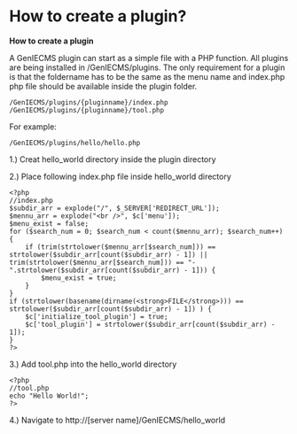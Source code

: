How to create a plugin?
=======================

**How to create a plugin**

A GenIECMS plugin can start as a simple file with a PHP function. All plugins are being installed in /GenIECMS/plugins. The only requirement for a plugin is that the foldername has to be the same as the menu name and index.php php file should be available inside the plugin folder.
```
/GenIECMS/plugins/{pluginname}/index.php
/GenIECMS/plugins/{pluginname}/tool.php
```
For example:
```
/GenIECMS/plugins/hello/hello.php
```
1.) Creat hello_world directory inside the plugin directory

2.) Place following index.php file inside hello_world directory
```
<?php
//index.php
$subdir_arr = explode("/", $_SERVER['REDIRECT_URL']);
$mennu_arr = explode("<br />", $c['menu']);
$menu_exist = false;
for ($search_num = 0; $search_num < count($mennu_arr); $search_num++) {
    if (trim(strtolower($mennu_arr[$search_num])) == strtolower($subdir_arr[count($subdir_arr) - 1]) || trim(strtolower($mennu_arr[$search_num])) == "-".strtolower($subdir_arr[count($subdir_arr) - 1])) {
        $menu_exist = true;
    }
}
if (strtolower(basename(dirname(<strong>FILE</strong>))) == strtolower($subdir_arr[count($subdir_arr) - 1]) ) { 
    $c['initialize_tool_plugin'] = true;
    $c['tool_plugin'] = strtolower($subdir_arr[count($subdir_arr) - 1]);
}
?>
```
3.) Add tool.php into the hello_world directory
```
<?php
//tool.php
echo "Hello World!";
?>
```
4.) Navigate to http://[server name]/GenIECMS/hello_world
